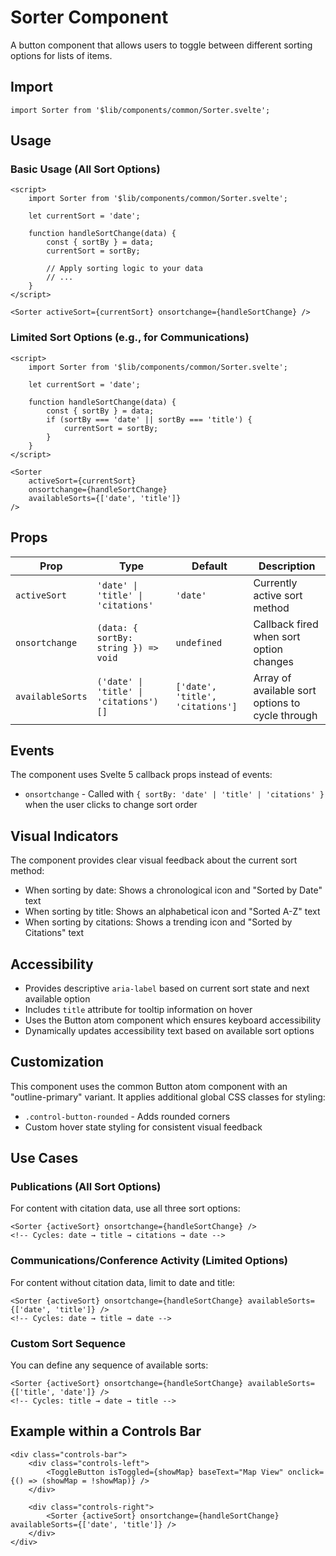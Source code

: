 # Sorter Component

A button component that allows users to toggle between different sorting options for lists of items.

## Import

```svelte
import Sorter from '$lib/components/common/Sorter.svelte';
```

## Usage

### Basic Usage (All Sort Options)

```svelte
<script>
	import Sorter from '$lib/components/common/Sorter.svelte';

	let currentSort = 'date';

	function handleSortChange(data) {
		const { sortBy } = data;
		currentSort = sortBy;

		// Apply sorting logic to your data
		// ...
	}
</script>

<Sorter activeSort={currentSort} onsortchange={handleSortChange} />
```

### Limited Sort Options (e.g., for Communications)

```svelte
<script>
	import Sorter from '$lib/components/common/Sorter.svelte';

	let currentSort = 'date';

	function handleSortChange(data) {
		const { sortBy } = data;
		if (sortBy === 'date' || sortBy === 'title') {
			currentSort = sortBy;
		}
	}
</script>

<Sorter 
	activeSort={currentSort} 
	onsortchange={handleSortChange} 
	availableSorts={['date', 'title']} 
/>
```

## Props

| Prop             | Type                                              | Default                            | Description                                    |
| ---------------- | ------------------------------------------------- | ---------------------------------- | ---------------------------------------------- |
| `activeSort`     | `'date' \| 'title' \| 'citations'`               | `'date'`                           | Currently active sort method                   |
| `onsortchange`   | `(data: { sortBy: string }) => void`             | `undefined`                        | Callback fired when sort option changes        |
| `availableSorts` | `('date' \| 'title' \| 'citations')[]`           | `['date', 'title', 'citations']`   | Array of available sort options to cycle through |

## Events

The component uses Svelte 5 callback props instead of events:

- `onsortchange` - Called with `{ sortBy: 'date' | 'title' | 'citations' }` when the user clicks to change sort order

## Visual Indicators

The component provides clear visual feedback about the current sort method:

- When sorting by date: Shows a chronological icon and "Sorted by Date" text
- When sorting by title: Shows an alphabetical icon and "Sorted A-Z" text  
- When sorting by citations: Shows a trending icon and "Sorted by Citations" text

## Accessibility

- Provides descriptive `aria-label` based on current sort state and next available option
- Includes `title` attribute for tooltip information on hover
- Uses the Button atom component which ensures keyboard accessibility
- Dynamically updates accessibility text based on available sort options

## Customization

This component uses the common Button atom component with an "outline-primary" variant. It applies additional global CSS classes for styling:

- `.control-button-rounded` - Adds rounded corners
- Custom hover state styling for consistent visual feedback

## Use Cases

### Publications (All Sort Options)
For content with citation data, use all three sort options:
```svelte
<Sorter {activeSort} onsortchange={handleSortChange} />
<!-- Cycles: date → title → citations → date -->
```

### Communications/Conference Activity (Limited Options)
For content without citation data, limit to date and title:
```svelte
<Sorter {activeSort} onsortchange={handleSortChange} availableSorts={['date', 'title']} />
<!-- Cycles: date → title → date -->
```

### Custom Sort Sequence
You can define any sequence of available sorts:
```svelte
<Sorter {activeSort} onsortchange={handleSortChange} availableSorts={['title', 'date']} />
<!-- Cycles: title → date → title -->
```

## Example within a Controls Bar

```svelte
<div class="controls-bar">
	<div class="controls-left">
		<ToggleButton isToggled={showMap} baseText="Map View" onclick={() => (showMap = !showMap)} />
	</div>

	<div class="controls-right">
		<Sorter {activeSort} onsortchange={handleSortChange} availableSorts={['date', 'title']} />
	</div>
</div>
```
